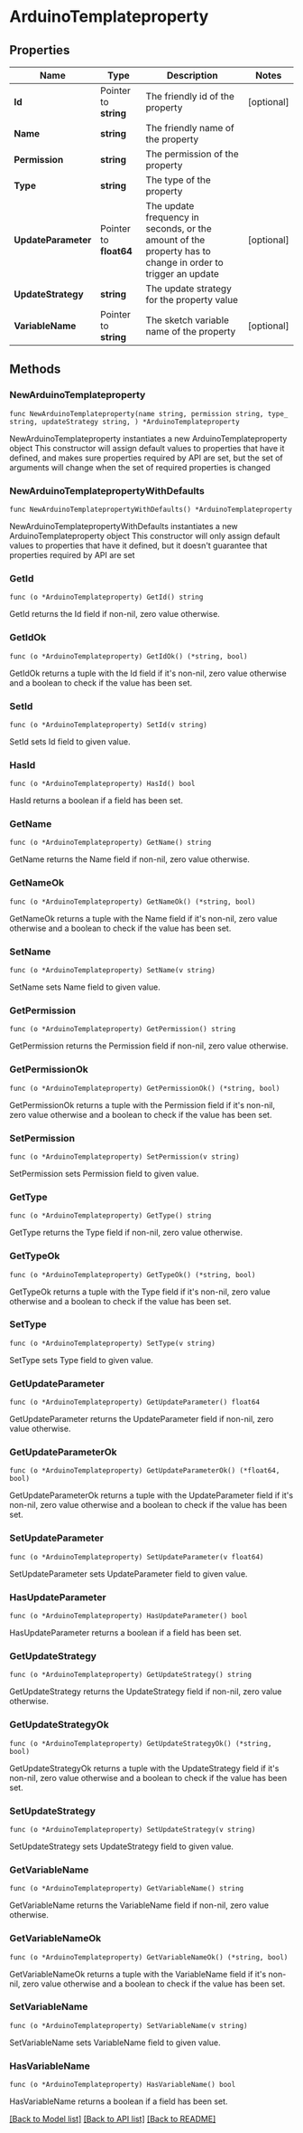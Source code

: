 # ArduinoTemplateproperty

## Properties

Name | Type | Description | Notes
------------ | ------------- | ------------- | -------------
**Id** | Pointer to **string** | The friendly id of the property | [optional] 
**Name** | **string** | The friendly name of the property | 
**Permission** | **string** | The permission of the property | 
**Type** | **string** | The type of the property | 
**UpdateParameter** | Pointer to **float64** | The update frequency in seconds, or the amount of the property has to change in order to trigger an update | [optional] 
**UpdateStrategy** | **string** | The update strategy for the property value | 
**VariableName** | Pointer to **string** | The sketch variable name of the property | [optional] 

## Methods

### NewArduinoTemplateproperty

`func NewArduinoTemplateproperty(name string, permission string, type_ string, updateStrategy string, ) *ArduinoTemplateproperty`

NewArduinoTemplateproperty instantiates a new ArduinoTemplateproperty object
This constructor will assign default values to properties that have it defined,
and makes sure properties required by API are set, but the set of arguments
will change when the set of required properties is changed

### NewArduinoTemplatepropertyWithDefaults

`func NewArduinoTemplatepropertyWithDefaults() *ArduinoTemplateproperty`

NewArduinoTemplatepropertyWithDefaults instantiates a new ArduinoTemplateproperty object
This constructor will only assign default values to properties that have it defined,
but it doesn't guarantee that properties required by API are set

### GetId

`func (o *ArduinoTemplateproperty) GetId() string`

GetId returns the Id field if non-nil, zero value otherwise.

### GetIdOk

`func (o *ArduinoTemplateproperty) GetIdOk() (*string, bool)`

GetIdOk returns a tuple with the Id field if it's non-nil, zero value otherwise
and a boolean to check if the value has been set.

### SetId

`func (o *ArduinoTemplateproperty) SetId(v string)`

SetId sets Id field to given value.

### HasId

`func (o *ArduinoTemplateproperty) HasId() bool`

HasId returns a boolean if a field has been set.

### GetName

`func (o *ArduinoTemplateproperty) GetName() string`

GetName returns the Name field if non-nil, zero value otherwise.

### GetNameOk

`func (o *ArduinoTemplateproperty) GetNameOk() (*string, bool)`

GetNameOk returns a tuple with the Name field if it's non-nil, zero value otherwise
and a boolean to check if the value has been set.

### SetName

`func (o *ArduinoTemplateproperty) SetName(v string)`

SetName sets Name field to given value.


### GetPermission

`func (o *ArduinoTemplateproperty) GetPermission() string`

GetPermission returns the Permission field if non-nil, zero value otherwise.

### GetPermissionOk

`func (o *ArduinoTemplateproperty) GetPermissionOk() (*string, bool)`

GetPermissionOk returns a tuple with the Permission field if it's non-nil, zero value otherwise
and a boolean to check if the value has been set.

### SetPermission

`func (o *ArduinoTemplateproperty) SetPermission(v string)`

SetPermission sets Permission field to given value.


### GetType

`func (o *ArduinoTemplateproperty) GetType() string`

GetType returns the Type field if non-nil, zero value otherwise.

### GetTypeOk

`func (o *ArduinoTemplateproperty) GetTypeOk() (*string, bool)`

GetTypeOk returns a tuple with the Type field if it's non-nil, zero value otherwise
and a boolean to check if the value has been set.

### SetType

`func (o *ArduinoTemplateproperty) SetType(v string)`

SetType sets Type field to given value.


### GetUpdateParameter

`func (o *ArduinoTemplateproperty) GetUpdateParameter() float64`

GetUpdateParameter returns the UpdateParameter field if non-nil, zero value otherwise.

### GetUpdateParameterOk

`func (o *ArduinoTemplateproperty) GetUpdateParameterOk() (*float64, bool)`

GetUpdateParameterOk returns a tuple with the UpdateParameter field if it's non-nil, zero value otherwise
and a boolean to check if the value has been set.

### SetUpdateParameter

`func (o *ArduinoTemplateproperty) SetUpdateParameter(v float64)`

SetUpdateParameter sets UpdateParameter field to given value.

### HasUpdateParameter

`func (o *ArduinoTemplateproperty) HasUpdateParameter() bool`

HasUpdateParameter returns a boolean if a field has been set.

### GetUpdateStrategy

`func (o *ArduinoTemplateproperty) GetUpdateStrategy() string`

GetUpdateStrategy returns the UpdateStrategy field if non-nil, zero value otherwise.

### GetUpdateStrategyOk

`func (o *ArduinoTemplateproperty) GetUpdateStrategyOk() (*string, bool)`

GetUpdateStrategyOk returns a tuple with the UpdateStrategy field if it's non-nil, zero value otherwise
and a boolean to check if the value has been set.

### SetUpdateStrategy

`func (o *ArduinoTemplateproperty) SetUpdateStrategy(v string)`

SetUpdateStrategy sets UpdateStrategy field to given value.


### GetVariableName

`func (o *ArduinoTemplateproperty) GetVariableName() string`

GetVariableName returns the VariableName field if non-nil, zero value otherwise.

### GetVariableNameOk

`func (o *ArduinoTemplateproperty) GetVariableNameOk() (*string, bool)`

GetVariableNameOk returns a tuple with the VariableName field if it's non-nil, zero value otherwise
and a boolean to check if the value has been set.

### SetVariableName

`func (o *ArduinoTemplateproperty) SetVariableName(v string)`

SetVariableName sets VariableName field to given value.

### HasVariableName

`func (o *ArduinoTemplateproperty) HasVariableName() bool`

HasVariableName returns a boolean if a field has been set.


[[Back to Model list]](../README.md#documentation-for-models) [[Back to API list]](../README.md#documentation-for-api-endpoints) [[Back to README]](../README.md)


